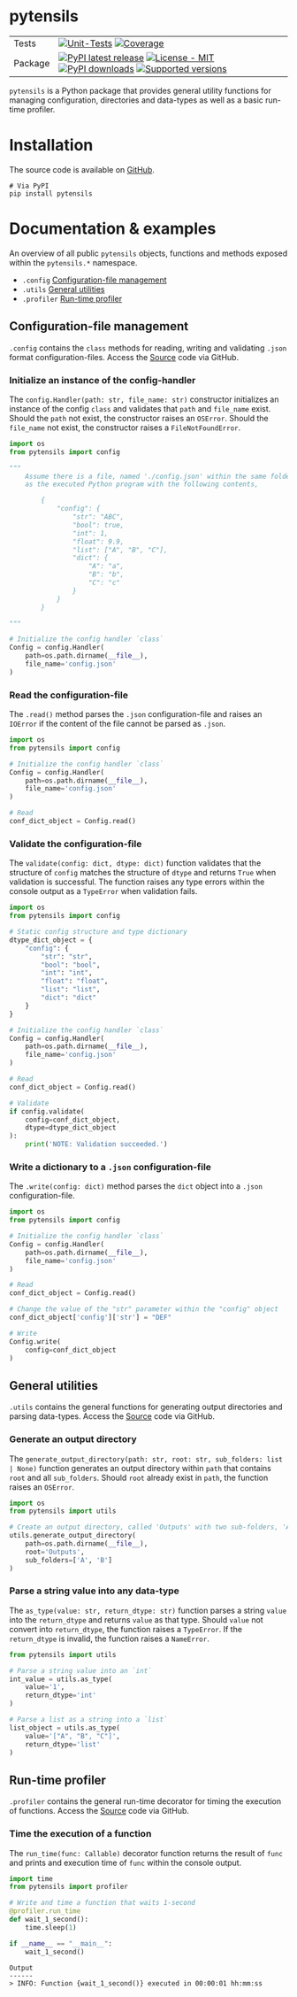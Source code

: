 # pytensils

|         |                                                                                                      |
| ------- | ---------------------------------------------------------------------------------------------------- |
| Tests   | [![Unit-Tests](https://github.com/thomaseleff/pytensils/actions/workflows/unit-tests.yml/badge.svg)](https://github.com/thomaseleff/pytensils/actions/workflows/unit-tests.yml) [![Coverage](https://raw.githubusercontent.com/thomaseleff/pytensils/main/coverage/coverage.svg)](https://raw.githubusercontent.com/thomaseleff/pytensils/main/coverage/COVERAGE.md) |
| Package | [![PyPI latest release](https://img.shields.io/pypi/v/pytensils.svg)](https://pypi.org/project/pytensils/) [![License - MIT](https://img.shields.io/pypi/l/pytensils.svg)](https://github.com/thomaseleff/pytensils/blob/main/LICENSE) [![PyPI downloads](https://img.shields.io/pypi/dm/pytensils.svg?label=PyPI%20downloads)](https://pypi.org/project/pytensils/)  [![Supported versions](https://img.shields.io/pypi/pyversions/pytensils.svg?logo=python&logoColor=FBE072)](https://pypi.org/project/pytensils/)  |

`pytensils` is a Python package that provides general utility functions for managing configuration, directories and data-types as well as a basic run-time profiler.

# Installation
The source code is available on [GitHub](https://github.com/thomaseleff/pytensils).

```
# Via PyPI
pip install pytensils
```

# Documentation & examples
An overview of all public `pytensils` objects, functions and methods exposed within the `pytensils.*` namespace.

- `.config` [Configuration-file management](#configuration-file-management)
- `.utils` [General utilities](#general-utilities)
- `.profiler` [Run-time profiler](#run-time-profiler)

## Configuration-file management
`.config` contains the `class` methods for reading, writing and validating `.json` format configuration-files. Access the [Source](https://github.com/thomaseleff/pytensils/blob/main/pytensils/config.py) code via GitHub.

### Initialize an instance of the config-handler
The `config.Handler(path: str, file_name: str)` constructor initializes an instance of the config `class` and validates that `path` and `file_name` exist. Should the `path` not exist, the constructor raises an `OSError`. Should the `file_name` not exist, the constructor raises a `FileNotFoundError`. 

``` python
import os
from pytensils import config

"""
    Assume there is a file, named './config.json' within the same folder
    as the executed Python program with the following contents,

        {
            "config": {
                "str": "ABC",
                "bool": true,
                "int": 1,
                "float": 9.9,
                "list": ["A", "B", "C"],
                "dict": {
                    "A": "a",
                    "B": "b",
                    "C": "c"
                }
            }
        }

"""

# Initialize the config handler `class`
Config = config.Handler(
    path=os.path.dirname(__file__),
    file_name='config.json'
)
```

### Read the configuration-file
The `.read()` method parses the `.json` configuration-file and raises an `IOError` if the content of the file cannot be parsed as `.json`.

``` python
import os
from pytensils import config

# Initialize the config handler `class`
Config = config.Handler(
    path=os.path.dirname(__file__),
    file_name='config.json'
)

# Read
conf_dict_object = Config.read()
```

### Validate the configuration-file
The `validate(config: dict, dtype: dict)` function validates that the structure of `config` matches the structure of `dtype` and returns `True` when validation is successful. The function raises any type errors within the console output as a `TypeError` when validation fails.

``` python
import os
from pytensils import config

# Static config structure and type dictionary
dtype_dict_object = {
    "config": {
        "str": "str",
        "bool": "bool",
        "int": "int",
        "float": "float",
        "list": "list",
        "dict": "dict"
    }
}

# Initialize the config handler `class`
Config = config.Handler(
    path=os.path.dirname(__file__),
    file_name='config.json'
)

# Read
conf_dict_object = Config.read()

# Validate
if config.validate(
    config=conf_dict_object,
    dtype=dtype_dict_object
):
    print('NOTE: Validation succeeded.')
```

### Write a dictionary to a `.json` configuration-file
The `.write(config: dict)` method parses the `dict` object into a `.json` configuration-file.

``` python
import os
from pytensils import config

# Initialize the config handler `class`
Config = config.Handler(
    path=os.path.dirname(__file__),
    file_name='config.json'
)

# Read
conf_dict_object = Config.read()

# Change the value of the "str" parameter within the "config" object
conf_dict_object['config']['str'] = "DEF"

# Write
Config.write(
    config=conf_dict_object
)
```

## General utilities
`.utils` contains the general functions for generating output directories and parsing data-types. Access the [Source](https://github.com/thomaseleff/pytensils/blob/main/pytensils/utils.py) code via GitHub.

### Generate an output directory
The `generate_output_directory(path: str, root: str, sub_folders: list | None)` function generates an output directory within `path` that contains `root` and all `sub_folders`. Should `root` already exist in `path`, the function raises an `OSError`.

``` python
import os
from pytensils import utils

# Create an output directory, called 'Outputs' with two sub-folders, 'A' and 'B'
utils.generate_output_directory(
    path=os.path.dirname(__file__),
    root='Outputs',
    sub_folders=['A', 'B']
)
```

### Parse a string value into any data-type
The `as_type(value: str, return_dtype: str)` function parses a string `value` into the `return_dtype` and returns `value` as that type. Should `value` not convert into `return_dtype`, the function raises a `TypeError`. If the `return_dtype` is invalid, the function raises a `NameError`.

``` python
from pytensils import utils

# Parse a string value into an `int`
int_value = utils.as_type(
    value='1',
    return_dtype='int'
)

# Parse a list as a string into a `list`
list_object = utils.as_type(
    value='["A", "B", "C"]',
    return_dtype='list'
)
```

## Run-time profiler
`.profiler` contains the general run-time decorator for timing the execution of functions. Access the [Source](https://github.com/thomaseleff/pytensils/blob/main/pytensils/profiler.py) code via GitHub.

### Time the execution of a function
The `run_time(func: Callable)` decorator function returns the result of `func` and prints and execution time of `func` within the console output.

``` python
import time
from pytensils import profiler

# Write and time a function that waits 1-second
@profiler.run_time
def wait_1_second():
    time.sleep(1)

if __name__ == "__main__":
    wait_1_second()
```
```
Output
------
> INFO: Function {wait_1_second()} executed in 00:00:01 hh:mm:ss
```